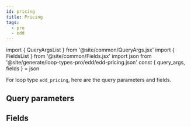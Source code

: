```yaml
---
id: pricing
title: Pricing
tags:
  - pro
  - edd
---
```

import { QueryArgsList } from '@site/common/QueryArgs.jsx'
import { FieldsList } from '@site/common/Fields.jsx'
import json from '@site/generate/loop-types-pro/edd/edd-pricing.json'
const { query_args, fields } = json

For loop type `edd_pricing`, here are the query parameters and fields.

## Query parameters

<QueryArgsList args={query_args} />

## Fields

<FieldsList fields={fields} />
